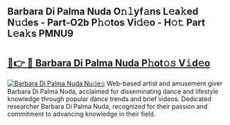## Barbara Di Palma Nuda O𝚗𝚕yf𝚊ns L𝚎a𝚔ed N𝚞𝚍es - Part-O2b P𝚑𝚘tos Vi𝚍𝚎o - H𝚘𝚝 Part L𝚎a𝚔s PMNU9

# <h2><a href="http://kfcgbol.oniu.top/?m=Barbara+Di+Palma+Nuda">🔗👉 🔴 Barbara Di Palma Nuda P𝚑ot𝚘𝚜 V𝚒d𝚎o</a></h2>

[![Barbara Di Palma Nuda Nu𝚍e𝚜](https://i.imgur.com/0qMVB7G.gif)](http://kfcgbol.oniu.top/?m=Barbara+Di+Palma+Nuda)
Web-based artist and amusement giver Barbara Di Palma Nuda, acclaimed for disseminating dance and lifestyle knowledge through popular dance trends and brief videos. Dedicated researcher Barbara Di Palma Nuda, recognized for their passion and commitment to advancing knowledge in their field.  
